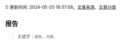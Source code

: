 :alarm_clock: 更新时间: 2024-05-20 18:37:08。[文章来源](/README.md)、[文章分类](/TAGS.md)

## 报告


> 关键字：`报告`、`月报`



